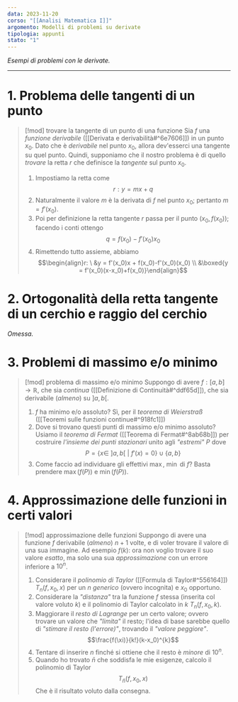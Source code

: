 ```yaml
---
data: 2023-11-20
corso: "[[Analisi Matematica I]]"
argomento: Modelli di problemi su derivate
tipologia: appunti
stato: "1"
---
```

*Esempi di problemi con le derivate.*
- - -
# 1. Problema delle tangenti di un punto
> [!mod] trovare la tangente di un punto di una funzione
> Sia $f$ una *funzione derivabile* ([[Derivata e derivabilità#^6e7606]]) in un punto $x_0$.
> Dato che è *derivabile* nel punto $x_0$, allora dev'esserci una tangente su quel punto.
> Quindi, supponiamo che il nostro problema è di quello *trovare* la retta $r$ che definisce la *tangente* sul punto $x_0$.
> 1. Impostiamo la retta come
> $$r : y = mx + q$$
> 2. Naturalmente il valore $m$ è la derivata di $f$ nel punto $x_0$; pertanto $m = f'(x_0)$.
> 3. Poi per definizione la retta tangente $r$ passa per il punto $(x_0, f(x_0))$; facendo i conti ottengo
>    $$q = f(x_0)-f'(x_0)x_0$$
> 4. Rimettendo tutto assieme, abbiamo
> $$\begin{align}r: \ &y = f'(x_0)x + f(x_0)-f'(x_0)(x_0) \\ &\boxed{y = f'(x_0)(x-x_0)+f(x_0)}\end{align}$$
# 2. Ortogonalità della retta tangente di un cerchio e raggio del cerchio
*Omessa.*

# 3. Problemi di massimo e/o minimo
> [!mod] problema di massimo e/o minimo
> Suppongo di avere $f: [a, b] \longrightarrow \mathbb{R}$, che sia *continua* ([[Definizione di Continuità#^ddf65d]]), che sia derivabile (*almeno*) su $]a, b[$. 
> 1. $f$ ha minimo e/o assoluto? Sì, per il *teorema di Weierstraß* ([[Teoremi sulle funzioni continue#^918fc1]])
> 2. Dove si trovano questi punti di massimo e/o minimo assoluto? Usiamo il *teorema di Fermat* ([[Teorema di Fermat#^8ab68b]]) per costruire *l'insieme dei punti stazionari* unito agli *"estremi"* $P$ dove
>    $$P = \{x \in \ ]a, b[ \ | \ f'(x) = 0\} \cup \{a,b \} $$
> 3. Come faccio ad individuare gli effettivi $\max$, $\min$ di $f$? Basta prendere $\max(f(P))$ e $\min(f(P))$.
> $$$$

# 4. Approssimazione delle funzioni in certi valori
> [!mod] approssimazione delle funzioni
> Suppongo di avere una funzione $f$ derivabile (*almeno*) $n+1$ volte, e di voler trovare il valore di una sua immagine. Ad esempio $f(k)$: ora non voglio trovare il suo valore *esatto*, ma solo una sua *approssimazione* con un errore inferiore a $10^n$.
> 1. Considerare il *polinomio di Taylor* ([[Formula di Taylor#^556164]]) $T_n(f, x_0, x)$ per un $n$ *generico* (ovvero incognita) e $x_0$ opportuno.
> 2. Considerare la *"distanza"* tra la funzione $f$ stessa (inserita col valore voluto $k$) e il polinomio di Taylor calcolato in $k$ $T_n(f, x_0, k)$.
> 3. Maggiorare il *resto di Lagrange* per un certo valore; ovvero trovare un valore che *"limita"* il resto; l'idea di base sarebbe quello di *"stimare il resto (l'errore)"*, trovando il *"valore peggiore"*.
>    $$\frac{f(\xi)}{k!}(k-x_0)^{k}$$
> 4. Tentare di inserire $n$ finché si ottiene che il resto è *minore* di $10^n$.
> 5. Quando ho trovato $\bar{n}$ che soddisfa le mie esigenze, calcolo il polinomio di Taylor
>    $$T_\bar{n}(f, x_0, x)$$
>    Che è il risultato voluto dalla consegna.
>    $$$$

